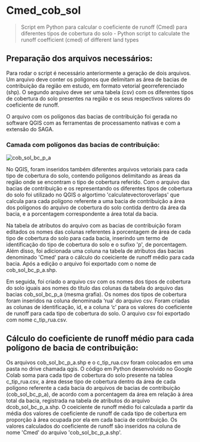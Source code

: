 # Cmed_cob_sol
> Script em Python para calcular o coeficiente de runoff (Cmed) para diferentes tipos de cobertura do solo - Python script to calculate the runoff coefficient (cmed) of different land types


## Preparação dos arquivos necessários:

Para rodar o script é necessário anteriormente a geração de dois arquivos. Um arquivo deve conter os polígonos que delimitam as área de bacias de contribuição da  região em estudo, em formato vetorial georreferenciado (shp). O segundo arquivo deve ser uma tabela (csv) com os diferentes tipos de cobertura do solo presentes na região e os seus respectivos valores do coeficiente de runoff.

O arquivo com os polígonos das bacias de contribuição foi gerada no software QGIS com as ferramentas de processamento nativas e com a extensão do SAGA.

### Camada com polígonos das bacias de contribuição:

![cob_sol_bc_p_a](https://user-images.githubusercontent.com/116915472/224740093-508c8fa0-15aa-4207-b946-426da0723c2a.PNG)


No QGIS, foram inseridos também diferentes arquivos vetoriais para cada tipo de cobertura do solo, contendo polígonos delimitando as áreas da região onde se encontram o tipo de cobertura referido. Com o arquivo das bacias de contribuição e os representando os diferentes tipos de cobertura do solo foi utilizado no QGIS o algortimo 'calculatevectoroverlaps' que calcula para cada polígono referente a uma bacia de contribuição a área dos polígonos do arquivo de cobertura do solo contida dentro da área da bacia, e a porcentagem correspondente a área total da bacia.

Na tabela de atributos do arquivo com as bacias de contribuição foram editados os nomes das colunas referentes à porcentagem de área de cada tipo de cobertura do solo para cada bacia, inserindo um termo de identificação do tipo de cobertura do solo e o sufixo 'p', de porcentagem. Além disso, foi adicionada uma coluna na tabela de atributos das bacias denominado 'Cmed' para o cálculo do coeiciente de runoff médio para cada bacia. Após a edição o arquivo foi exportado com o nome de cob_sol_bc_p_a.shp.

Em seguida, foi criado o arquivo csv com os nomes dos tipos de cobertura do solo iguais aos nomes do título das colunas da tabela do arquivo das bacias cob_sol_bc_p_a (mesma grafia). Os nomes dos tipos de cobertura foram inseridos na coluna denominada ‘rua’ do arquivo csv. Foram criadas as colunas de identificação, id, e a coluna ‘c’ para os valores do coeficiente de runoff para cada tipo de cobertura do solo. O arquivo csv foi exportado com nome c_tip_rua.csv.


## Cálculo do coeficiente de runoff médio para cada polígono de bacia de contribuição:

Os arquivos cob_sol_bc_p_a.shp e o c_tip_rua.csv foram colocados em uma pasta no drive chamada qgis. O código em Python desenvolvido no Google Colab soma para cada tipo de cobertura do solo presente na tablea c_tip_rua.csv, a área desse tipo de cobertura dentro da área de cada polígono referente a cada bacia do arquivos de bacias de contribuição (cob_sol_bc_p_a), de acordo com a porcentagem da área em relação à área total da bacia, registrada na tabela de atributos do arquivo dcob_sol_bc_p_a.shp. O coeiciente de runoff médio foi calculada a partir da média dos valores de coeficiente de runoff de cada tipo de cobertura em proporção à área ocupada por ela em cada bacia de contribuição.  Os valores calculados do coeficiente de runoff são inseridos na coluna de nome 'Cmed' do arquivo 'cob_sol_bc_p_a.shp'.

